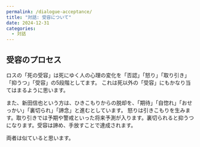 ```yaml
---
permalink: /dialogue-acceptance/
title: "対話: 受容について"
date: 2024-12-31
categories:
  - 対話
---
```


## 受容のプロセス

ロスの「死の受容」は死にゆく人の心理の変化を「否認」「怒り」「取り引き」「抑うつ」「受容」の5段階としてます。
これは死以外の「受容」にもかなり当てはまるように思います。

また、新田信也という方は、ひきこもりからの脱却を、「期待」「自惚れ」「おせっかい」「裏切られ」「諦念」と進むとしています。
怒りは引きこもりを生みます。取り引きでは予期や警戒といった将来予測が入ります。裏切られると抑うつになります。受容は諦め、手放すことで達成されます。

両者は似ていると思います。
